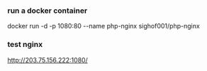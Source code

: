 
### run a docker container
docker run -d -p 1080:80 --name php-nginx sighof001/php-nginx

### test nginx
http://203.75.156.222:1080/